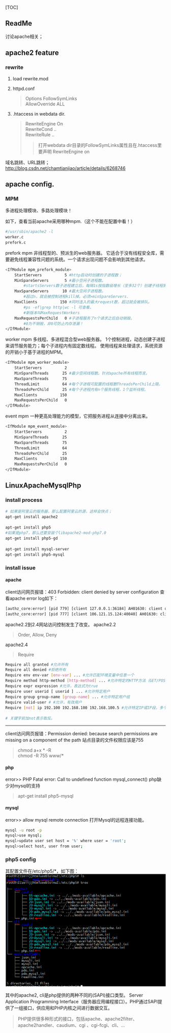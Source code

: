 [TOC]



## ReadMe

讨论apache相关；



## apache2 feature

### rewrite

1. load rewrite.mod

2. httpd.conf

   > Options FollowSymLinks  
   > AllowOverride ALL  

3. .htaccess in webdata dir.

   > RewriteEngine On    
   > RewriteCond ..  
   > RewriteRule ..  
   >
   > > 打开webdata dir目录的FollowSymLinks属性且在.htaccess里要声明 RewriteEngine on  

域名跳转、URL跳转；
http://blog.csdn.net/chamtianjiao/article/details/6268746  





## apache config.

### MPM

多进程处理模块、多路处理模块！

如下，查看当前apache采用哪种mpm.（这个不能在配置中看！）

```bash
#/usr/sbin/apache2 -l
worker.c
prefork.c
```



prefork mpm
非线程型的、预派生的web服务器。
它适合于没有线程安全库，需要避免线程兼容性问题的系统。一个请求出现问题不会影响到其他请求。

```bash
<IfModule mpm_prefork_module>
    StartServers          5 #http启动时创建的子进程数；
    MinSpareServers       5 #最小空闲子进程数。
		#startsServers数子进程建立后，每隔1s按指数级增长（至多32个）创建子线程到达此n值。
    MaxSpareServers      10 #最大空闲子进程数。
    	#超过n，就会被控制进程kill掉。必须>minSpareServers.
    MaxClients          150 #同时连入的最大request数，超过就会被排队。
    	#ps -ef|grep http|wc -l 可查看。
    	#新版本叫MaxRequestWorkers
    MaxRequestsPerChild   0 #子进程服务了n个请求之后自动销毁。
    	#0为不销毁，非0可防止内存泄漏！
</IfModule>
```





worker mpm
多线程、多进程混合型web服务器。
1个控制进程，动态创建子进程来调节服务能力；每个子进程内有固定数线程。
使用线程来处理请求，系统资源的开销小于基于进程的MPM。

```bash
<IfModule mpm_worker_module>
    StartServers          2
    MinSpareThreads      25 #最少空闲线程数。针对apache所有线程而言。
    MaxSpareThreads      75
    ThreadLimit          64 #每个子进程可配置的线程数ThreadsPerChild上限。
    ThreadsPerChild      25 #每个子进程内有n个服务线程，1个监听线程。
    MaxClients          150
    MaxRequestsPerChild   0
</IfModule>
```



event mpm
一种更高处理能力的模型，它把服务进程从连接中分离出来。

```bash
<IfModule mpm_event_module>
    StartServers          2
    MinSpareThreads      25
    MaxSpareThreads      75
    ThreadLimit          64
    ThreadsPerChild      25
    MaxClients          150
    MaxRequestsPerChild   0
</IfModule>
```







## LinuxApacheMysqlPhp

### install process

```bash
# 如果是阿里云的服务器，那么配置阿里云的源，这样会快点；
apt-get install apache2

apt-get install php5
#如果是php7，那么还要安装个libapache2-mod-php7.0 
apt-get install php5-gd

apt-get install mysql-server
apt-get install php5-mysql
```



### install issue

#### apache

client访问网页报错：403 Forbidden: client denied by server configuration
查看apache error log如下：

```sh
[authz_core:error] [pid 779] [client 127.0.0.1:36184] AH01630: client denied by server configuration: /var/webdata/hello.php
[authz_core:error] [pid 777] [client 106.121.15.124:40040] AH01630: client denied by server configuration: /var/webdata/hello.php
```

apache2.2到2.4网站访问控制发生了改变。
apache2.2

> Order, Allow, Deny

apache2.4

> Require

```sh
Require all granted #允许所有
Require all denied #拒绝所有
Require env env-var [env-var] ... #允许匹配环境变量中任意一个
Require method http-method [http-method] ... #允许特定的HTTP方法（GET/POST/HEAD/OPTIONS）
Require expr expression #允许，表达式为true
Require user userid [ userid ] ... #允许特定用户
Require group group-name [group-name] ... #允许特定用户组
Require valid-user # #允许，有效用户
Require [not] ip 192.100 192.168.100 192.168.100.5 #允许特定IP或IP段，多个IP或IP段间使用空格分隔

# 关键字前加not表示取反。
```



-------

client访问网页报错：Permission denied: because search permissions are missing on a component of the path
站点目录的文件权限应该是755

> chmod a+x * -R    
> chmod -R 755 www/*



#### php

error>> PHP Fatal error:  Call to undefined function mysql_connect()
php缺少对mysql的支持

> apt-get install php5-mysql 



#### mysql

error>> allow mysql remote connection
打开Mysql的远程连接功能。

```sh
mysql -u root -p 
mysql>use mysql; 
mysql>update user set host = '%' where user = 'root'; 
mysql>select host, user from user;
```



### php5 config

其配置文件在/etc/php5/*，如下图：  
![这是一张图片](img/lamp-php5_configFile.png)

其中的apache2, cli是php提供的两种不同的(SAPI)接口类型。
Server Application Programming Interface（服务器应用编程接口）。PHP通过SAPI提供了一组接口，供应用和PHP内核之间进行数据交互。 

> PHP提供很多种形式的接口，包括apache、apache2filter、apache2handler、caudium、cgi 、cgi-fcgi、cli、...

